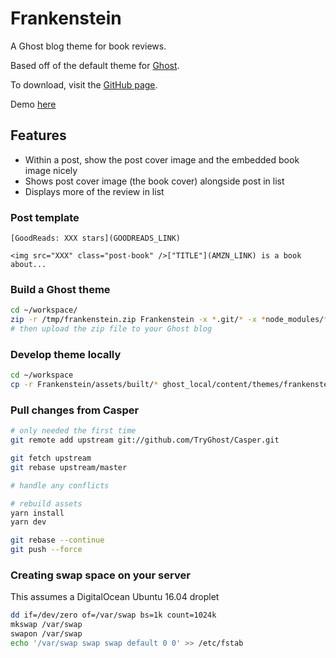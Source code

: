 # Frankenstein

A Ghost blog theme for book reviews.

Based off of the default theme for [Ghost](http://github.com/tryghost/ghost/).

To download, visit the [GitHub page](https://github.com/max-nova/Frankenstein).

Demo [here](https://books.max-nova.com)

## Features

* Within a post, show the post cover image and the embedded book image nicely
* Shows post cover image (the book cover) alongside post in list
* Displays more of the review in list

### Post template
```
[GoodReads: XXX stars](GOODREADS_LINK)

<img src="XXX" class="post-book" />["TITLE"](AMZN_LINK) is a book about...
```

### Build a Ghost theme
```bash
cd ~/workspace/
zip -r /tmp/frankenstein.zip Frankenstein -x *.git/* -x *node_modules/*
# then upload the zip file to your Ghost blog
```

### Develop theme locally
```bash
cd ~/workspace
cp -r Frankenstein/assets/built/* ghost_local/content/themes/frankenstein/assets/built/
```

### Pull changes from Casper
```bash
# only needed the first time
git remote add upstream git://github.com/TryGhost/Casper.git

git fetch upstream
git rebase upstream/master

# handle any conflicts

# rebuild assets
yarn install
yarn dev

git rebase --continue
git push --force
```

### Creating swap space on your server
This assumes a DigitalOcean Ubuntu 16.04 droplet
```bash
dd if=/dev/zero of=/var/swap bs=1k count=1024k
mkswap /var/swap
swapon /var/swap
echo '/var/swap swap swap default 0 0' >> /etc/fstab
```
